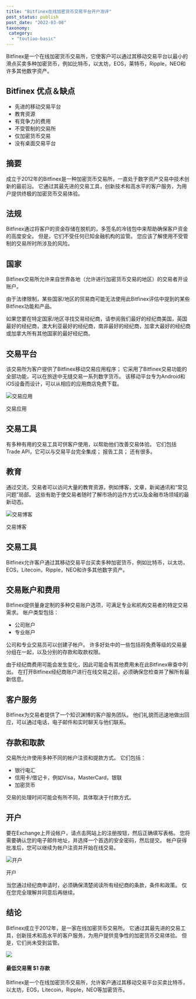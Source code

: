 ```yaml
---
title: "Bitfinex在线加密货币交易平台开户测评"
post_status: publish
post_date: "2022-03-08"
taxonomy:
 category: 
  - "toutiao-basic"
---
```


Bitfinex是一个在线加密货币交易所，它使客户可以通过其移动交易平台以最小的滑点买卖多种加密货币，例如比特币，以太坊，EOS，莱特币，Ripple，NEO和许多其他数字资产。

## Bitfinex 优点＆缺点
- 先进的移动交易平台
- 教育资源
- 有竞争力的费用
- 不受管制的交易所
- 仅加密货币交易
- 没有桌面交易平台


## 摘要

成立于2012年的Bitfinex是一种加密货币交易所，一直处于数字资产交易中技术创新的最前沿。 它通过其最先进的交易工具，创新技术和高水平的客户服务，为用户提供终极的加密货币交易体验。

## 法规

Bitfinex通过将客户的资金存储在脱机的，多签名的冷钱包中来帮助确保客户资金的高度安全。 但是，它们不受任何已知金融机构的监管。 您应该了解使用不受管制的交易所时所涉及的风险。

## 国家

Bitfinex交易所允许来自世界各地（允许进行加密货币交易的地区）的交易者开设账户。

由于法律限制，某些国家/地区的贸易商可能无法使用此Bitfinex评估中提到的某些Bitfinex功能和产品。

如果您要在特定国家/地区寻找交易经纪商，请参阅我们最好的经纪商美国，英国最好的经纪商，澳大利亚最好的经纪商，南非最好的经纪商，加拿大最好的经纪商或加拿大所有其他国家的最好经纪商。

## 交易平台

该交易所为客户提供了Bitfinex移动交易应用程序； 它采用了Bitfinex交易功能的全部功能，可以在旅途中无缝交易一系列数字货币。 该移动平台专为Android和iOS设备而设计，可以从相应的应用商店免费下载。

![交易应用](https://cdn.fendou.la/funstoutiao/2020/12/Bitfinex-Review-Trading-App-1024x546.jpg "交易应用")

交易应用

## 交易工具

有多种有用的交易工具可供客户使用，以帮助他们改善交易体验。 它们包括Trade API，它可以与交易平台完全集成； 报告工具； 还有很多。

## 教育

通过交流，交易者可以访问大量的教育资源，例如博客，文章，新闻通讯和“常见问题”局部。 这些有助于使交易者随时了解市场的运作方式以及金融市场领域的最新动态。

![交易博客](https://cdn.fendou.la/funstoutiao/2020/12/Bitfinex-Review-Trading-Blog.png "交易博客")

交易博客

## 交易工具

Bitfinex允许客户通过其移动交易平台买卖多种加密货币，例如比特币，以太坊，EOS，Litecoin，Ripple，NEO和许多其他数字资产。

## 交易账户和费用

Bitfinex提供量身定制的多种交易账户选项，可满足专业和机构交易者的特定交易需求。 帐户类型包括：
- 公司账户
- 专业账户

公司和专业交易员可以创建子帐户。 许多好处中的一些包括将免费等级的交易量分组在一起，以及分别的存款和取款权限。

由于经纪商费用可能会发生变化，因此可能会有其他费用未在此Bitfinex审查中列出。 在打开Bitfinex经纪商账户进行在线交易之前，必须确保您检查并了解所有最新信息。

## 客户服务

Bitfinex为交易者提供了一个知识渊博的客户服务团队。 他们礼貌而迅速地做出回应，可以通过电话，电子邮件和实时聊天与他们联系。

## 存款和取款

交易所允许使用多种不同的帐户注资和提款方式。 它们包括：
- 银行电汇
- 信用卡/借记卡，例如Visa，MasterCard，银联
- 加密货币

交易的处理时间可能会有所不同，具体取决于付款方式。

## 开户

要在Exchange上开设帐户，请点击网站上的注册按钮，然后正确填写表格。 您将需要确认您的电子邮件地址，并选择一个首选的安全密码，然后提交。 帐户获得批准后，您可以继续为帐户注资并开始在线交易。

![开户](https://cdn.fendou.la/funstoutiao/2020/12/Bitfinex-Review-Account-Opening.png "开户")

开户

当您通过经纪商申请时，必须确保清楚阅读所有经纪商的条款，条件和政策。 仅在您完全理解并同意后再继续。

## 结论

Bitfinex成立于2012年，是一家在线加密货币交易所。 它通过其最先进的交易工具，创新技术和高水平的客户服务，为用户提供竞争性的加密货币交易体验。 但是，它们尚未受到监管。

![](https://cdn.fendou.la/funstoutiao/2020/12/Bitfinex-Logo.png)

#### 最低交易需 **$1** 存款

Bitfinex是一个在线加密货币交易所，允许客户通过其移动交易平台买卖比特币，以太坊，EOS，Litecoin，Ripple，NEO等加密货币。
